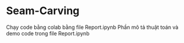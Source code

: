 # Seam-Carving
Chạy code bằng colab bằng file Report.ipynb
Phần mô tả thuật toán và demo code trong file Report.ipynb
